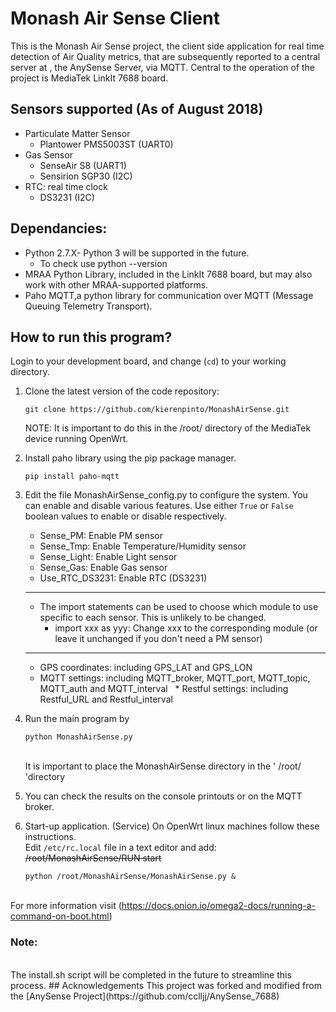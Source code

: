 
# Monash Air Sense Client
This is the Monash Air Sense project, the client side application for real time detection of Air Quality metrics, that are subsequently reported to a central server at , the AnySense Server, via MQTT. Central to the operation of the project is MediaTek LinkIt 7688 board.

## Sensors supported (As of August 2018)
* Particulate Matter Sensor
  * Plantower PMS5003ST (UART0)
* Gas Sensor
  * SenseAir S8 (UART1)
  * Sensirion SGP30 (I2C)
* RTC: real time clock
  * DS3231 (I2C)

## Dependancies:
* Python 2.7.X- Python 3 will be supported in the future.
  * To check use python --version
* MRAA Python Library, included in the LinkIt 7688 board, but may also work with other       MRAA-supported platforms.
* Paho MQTT,a python library for communication over MQTT (Message Queuing Telemetry Transport).

## How to run this program?
Login to your development board, and change (`cd`) to your working directory.

1. Clone the latest version of the code repository:
   ```
   git clone https://github.com/kierenpinto/MonashAirSense.git
   ```
   NOTE: It is important to do this in the /root/ directory of the MediaTek device running OpenWrt.

2. Install paho library using the pip package manager.
   ```
   pip install paho-mqtt
   ```

3. Edit the file MonashAirSense_config.py to configure the system. You can enable and disable various features. Use either `True` or `False` boolean values to enable or disable respectively.
   * Sense_PM: Enable PM sensor
   * Sense_Tmp: Enable Temperature/Humidity sensor
   * Sense_Light: Enable Light sensor
   * Sense_Gas: Enable Gas sensor
   * Use_RTC_DS3231: Enable RTC (DS3231)
   ***
   * The import statements can be used to choose which module to use specific to each sensor. This is unlikely to be changed.
      * import xxx as yyy: Change xxx to the corresponding module (or leave it unchanged if you don't need a PM sensor)
    ***
   * GPS coordinates: including GPS_LAT and GPS_LON
   * MQTT settings: including MQTT_broker, MQTT_port, MQTT_topic, MQTT_auth and MQTT_interval
   * Restful settings: including Restful_URL and Restful_interval
  
4. Run the main program by
   ```
   python MonashAirSense.py
   ```
   <br/>
   It is important to place the MonashAirSense directory in the ' /root/ 'directory
   <br/>

5. You can check the results on the console printouts or on the MQTT broker.

6. Start-up application. (Service) On OpenWrt linux machines follow these instructions.
  <br/> Edit ```/etc/rc.local``` file in a text editor and add:
    <br/> ~~/root/MonashAirSense/RUN start~~
    ```
    python /root/MonashAirSense/MonashAirSense.py &
    ```
    
  <br/> For more information visit (https://docs.onion.io/omega2-docs/running-a-command-on-boot.html)
 
### Note:
<br/>
The install.sh script will be completed in the future to streamline this process.
## Acknowledgements
This project was forked and modified from the [AnySense Project](https://github.com/cclljj/AnySense_7688)
